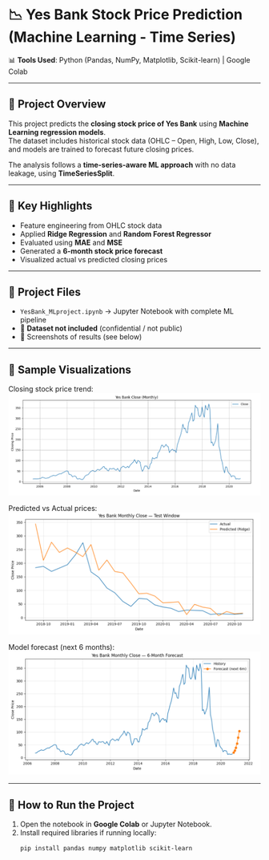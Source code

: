 # 📉 Yes Bank Stock Price Prediction (Machine Learning - Time Series)  

📊 **Tools Used**: Python (Pandas, NumPy, Matplotlib, Scikit-learn) | Google Colab  

---

## 📌 Project Overview  
This project predicts the **closing stock price of Yes Bank** using **Machine Learning regression models**.  
The dataset includes historical stock data (OHLC – Open, High, Low, Close), and models are trained to forecast future closing prices.  

The analysis follows a **time-series-aware ML approach** with no data leakage, using **TimeSeriesSplit**.  

---

## 🔑 Key Highlights  
- Feature engineering from OHLC stock data  
- Applied **Ridge Regression** and **Random Forest Regressor**  
- Evaluated using **MAE** and **MSE**  
- Generated a **6-month stock price forecast**  
- Visualized actual vs predicted closing prices  

---

## 📂 Project Files  
- `YesBank_MLproject.ipynb` → Jupyter Notebook with complete ML pipeline  
- 🚫 **Dataset not included** (confidential / not public)  
- 📸 Screenshots of results (see below)  

---

## 📸 Sample Visualizations  

Closing stock price trend:  
![Closing Price Trend](closing_price.png)  

Predicted vs Actual prices:  
![Predicted vs Actual](predicted_vs_actual.png)  

Model forecast (next 6 months):  
![Forecast](forecast.png)  

---

## 🚀 How to Run the Project  
1. Open the notebook in **Google Colab** or Jupyter Notebook.  
2. Install required libraries if running locally:  
   ```bash
   pip install pandas numpy matplotlib scikit-learn
